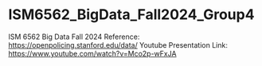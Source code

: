 # ISM6562_BigData_Fall2024_Group4
ISM 6562 Big Data Fall 2024
Reference: https://openpolicing.stanford.edu/data/
Youtube Presentation Link: https://www.youtube.com/watch?v=Mco2p-wFxJA
